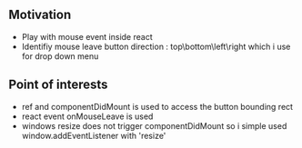 <h2>Motivation</h2>
<ul>
<li>Play with mouse event inside react</li>
<li>Identifiy mouse leave button direction : top\bottom\left\right which i use for drop down menu</li>
</ul>


<h2>Point of interests</h2>
<ul>
<li>ref and componentDidMount is used to access the button bounding rect</li>
<li>react event onMouseLeave is used</li>
<li>windows resize does not trigger componentDidMount so i simple used window.addEventListener with 'resize'</li>
</ul>
